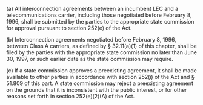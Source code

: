 (a) All interconnection agreements between an incumbent LEC and a telecommunications carrier, including those negotiated before February 8, 1996, shall be submitted by the parties to the appropriate state commission for approval pursuant to section 252(e) of the Act.

(b) Interconnection agreements negotiated before February 8, 1996, between Class A carriers, as defined by § 32.11(a)(1) of this chapter, shall be filed by the parties with the appropriate state commission no later than June 30, 1997, or such earlier date as the state commission may require.

(c) If a state commission approves a preexisting agreement, it shall be made available to other parties in accordance with section 252(i) of the Act and § 51.809 of this part. A state commission may reject a preexisting agreement on the grounds that it is inconsistent with the public interest, or for other reasons set forth in section 252(e)(2)(A) of the Act.

